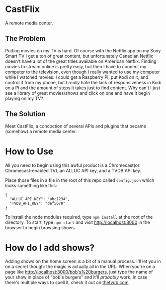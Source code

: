 # CastFlix

A remote media center.

## The Problem

Putting movies on my TV is hard. Of course with the Netflix app on my Sony Smart TV I get a ton of great content, but unfortunately Canadian Netflix doesn't have a lot of the great titles available on American Netflix. Finding movies to stream online is pretty easy, but then I have to connect my computer to the television, even though I really wanted to use my computer while I watched movies. I could get a Raspberry Pi, put Kodi on it, and control it from my phone, but I _really_ hate the lack of responsiveness in Kodi on a Pi and the amount of steps it takes just to find content. Why can't I just see a library of great movies/shows and click on one and have it begin playing on my TV?

## The Solution

Meet CastFlix, a concoction of several APIs and plugins that became (somehow) a remote media center.

# How to Use

All you need to begin using this awful product is a Chromecast(or Chromecast-enabled TV), an ALLUC API key, and a TVDB API key.

Place those files in a file in the root of this repo called `config.json` which looks something like this:

    {
      "ALLUC_API_KEY": "abc1234",
      "TVDB_API_KEY": "def5678"
    }

To install the node modules required, type `npm install` at the root of the directory. To start, type `npm start` and visit [http://localhost:3000](http://localhost:3000) in the browser to begin browsing shows.

# How do I add shows?

Adding shows on the home screen is a bit of a manual process. I'll let you in on a secret though: the magic is actually all in the URL. When you're on a page like [http://localhost:3000/bob's%20burgers](http://localhost:3000/bob's%20burgers), just type the name of your show in place of "bob's burgers" and it'll _probably_ work. In case there's multiple ways to spell it, check it out on [thetvdb.com](http://thetvdb.com/)
